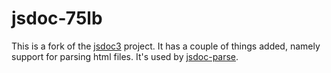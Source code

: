 # jsdoc-75lb

This is a fork of the [jsdoc3](https://github.com/jsdoc3/jsdoc) project. It has a couple of things added, namely support for parsing html files. It's used by [jsdoc-parse](https://github.com/jsdoc2md/jsdoc-parse).
